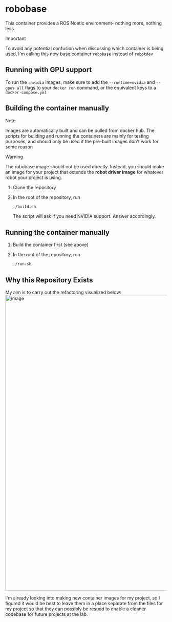# robobase

This container provides a ROS Noetic environment- nothing more, nothing less.

> [!IMPORTANT]
> To avoid any potential confusion when discussing which container is being used, I'm calling this new base container `robobase` instead of `robotdev`

## Running with GPU support

To run the `:nvidia` images, make sure to add the `--runtime=nvidia` and `--gpus all` flags to your `docker run` command, or the equivalent keys to a `docker-compose.yml`

## Building the container manually

> [!NOTE]
> Images are automatically built and can be pulled from docker hub. The scripts for building and running the containers are mainly for testing purposes, and should only be used if the pre-built images don't work for some reason

> [!WARNING]
> The robobase image should not be used directly. Instead, you should make an image for your project that extends the **robot driver image** for whatever robot your project is using.

1. Clone the repository

2. In the root of the repository, run

    ```bash
    ./build.sh
    ```

    The script will ask if you need NVIDIA support. Answer accordingly.

## Running the container manually

1. Build the container first (see above)
2. In the root of the repository, run

    ```bash
    ./run.sh
    ```

## Why this Repository Exists

My aim is to carry out the refactoring visualized below:
<img width="925" alt="image" src="https://github.com/RPM-lab-UMN/ryan-docker/assets/48164514/42d55f89-0733-4c50-8784-db35fa472de3">

I'm already looking into making new container images for my project, so I figured it would be best to leave them in a place separate from the files for my project so that they can possibly be resued to enable a cleaner codebase for future projects at the lab.
